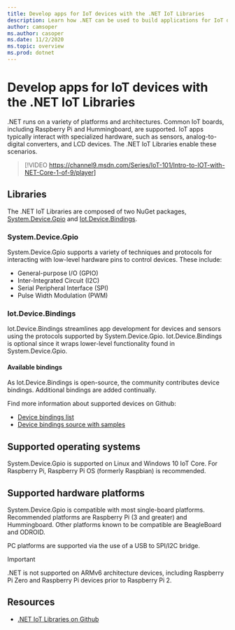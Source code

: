 ```yaml
---
title: Develop apps for IoT devices with the .NET IoT Libraries
description: Learn how .NET can be used to build applications for IoT devices and scenarios.
author: camsoper
ms.author: casoper
ms.date: 11/2/2020
ms.topic: overview
ms.prod: dotnet
---
```


# Develop apps for IoT devices with the .NET IoT Libraries

.NET runs on a variety of platforms and architectures. Common IoT boards, including Raspberry Pi and Hummingboard, are supported. IoT apps typically interact with specialized hardware, such as sensors, analog-to-digital converters, and LCD devices. The .NET IoT Libraries enable these scenarios.

> [!VIDEO https://channel9.msdn.com/Series/IoT-101/Intro-to-IOT-with-NET-Core-1-of-9/player]

## Libraries

The .NET IoT Libraries are composed of two NuGet packages, [System.Device.Gpio](https://www.nuget.org/packages/System.Device.Gpio/) and [Iot.Device.Bindings](https://www.nuget.org/packages/Iot.Device.Bindings/).

### System.Device.Gpio

System.Device.Gpio supports a variety of techniques and protocols for interacting with low-level hardware pins to control devices. These include:

- General-purpose I/O (GPIO)
- Inter-Integrated Circuit (I2C)
- Serial Peripheral Interface (SPI)
- Pulse Width Modulation (PWM)

### Iot.Device.Bindings

Iot.Device.Bindings streamlines app development for devices and sensors using the protocols supported by System.Device.Gpio. Iot.Device.Bindings is optional since it wraps lower-level functionality found in System.Device.Gpio.

#### Available bindings

As Iot.Device.Bindings is open-source, the community contributes device bindings. Additional bindings are added continually.

Find more information about supported devices on Github:

- [Device bindings list](https://github.com/dotnet/iot/blob/master/src/devices/README.md)
- [Device bindings source with samples](https://github.com/dotnet/iot/tree/master/src/devices)

## Supported operating systems

System.Device.Gpio is supported on Linux and Windows 10 IoT Core. For Raspberry Pi, Raspberry Pi OS (formerly Raspbian) is recommended.

## Supported hardware platforms

System.Device.Gpio is compatible with most single-board platforms. Recommended platforms are Raspberry Pi (3 and greater) and Hummingboard. Other platforms known to be compatible are BeagleBoard and ODROID.

PC platforms are supported via the use of a USB to SPI/I2C bridge.

> [!IMPORTANT]
> .NET is not supported on ARMv6 architecture devices, including Raspberry Pi Zero and Raspberry Pi devices prior to Raspberry Pi 2.

## Resources

- [.NET IoT Libraries on Github](https://github.com/dotnet/iot)
